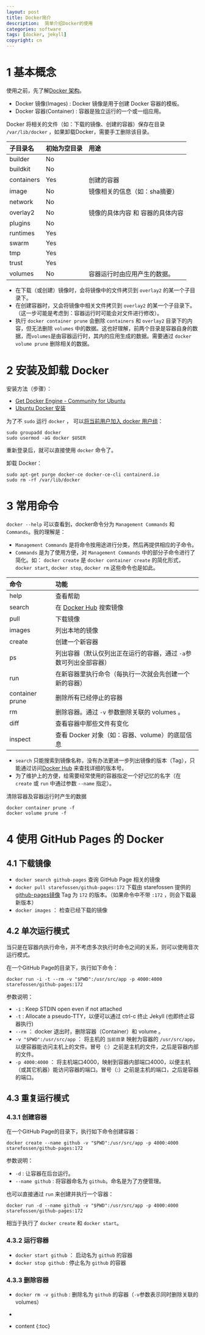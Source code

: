 ```yaml
---
layout: post
title: Docker简介
description:  简单介绍Docker的使用
categories: software
tags: [docker, jekyll]
copyright: cn
---
```


# 1 基本概念

使用之前，先了解[Docker 架构](https://www.runoob.com/docker/docker-architecture.html)。

* Docker 镜像(Images) : Docker 镜像是用于创建 Docker 容器的模板。
* Docker 容器(Container) : 容器是独立运行的一个或一组应用。

Docker 将相关的文件（如：下载的镜像、创建的容器）保存在目录 `/var/lib/docker` ，如果卸载Docker，需要手工删除该目录。

| 子目录名 | 初始为空目录| 用途 |
|:---|:---|:---|
| builder | No | |
| buildkit | No | |
| containers | Yes | 创建的容器 |
| image | No | 镜像相关的信息（如：sha摘要） |
| network | No | |
| overlay2 | No | 镜像的具体内容 和 容器的具体内容 |
| plugins | No | |
| runtimes | Yes | |
| swarm | Yes | |
| tmp | Yes | |
| trust | Yes | |
| volumes | No | 容器运行时由应用产生的数据。|

* 在下载（或创建）镜像时，会将镜像中的文件拷贝到 `overlay2` 的某一个子目录下。
* 在创建容器时，又会将镜像中相关文件拷贝到 `overlay2` 的某一个子目录下。（这一步可能是考虑到：容器运行时可能会对文件进行修改）。
* 执行 `docker container prune` 会删除 `containers` 和 `overlay2` 目录下的内容，但无法删除 `volumes` 中的数据。这也好理解，前两个目录是容器自身的数据，而`volumes`是由容器运行时，其内的应用生成的数据。需要通过 `docker volume prune` 删除相关的数据。


# 2 安装及卸载 Docker

安装方法（步骤）：

* [Get Docker Engine - Community for Ubuntu](https://docs.docker.com/install/linux/docker-ce/ubuntu/)
* [Ubuntu Docker 安装](https://www.runoob.com/docker/ubuntu-docker-install.html)

为了不 `sudo` 运行 `docker` ， 可以[将当前用户加入 docker 用户组](https://docs.docker.com/install/linux/linux-postinstall/)：

```
sudo groupadd docker
sudo usermod -aG docker $USER
```

重新登录后，就可以直接使用 `docker` 命令了。


卸载 Docker：

```
sudo apt-get purge docker-ce docker-ce-cli containerd.io
sudo rm -rf /var/lib/docker
```

# 3 常用命令

`docker --help` 可以查看到，docker命令分为 `Management Commands` 和 `Commands`。我的理解是：
* `Management Commands` 是将命令按用途进行分类，然后再提供相应的子命令。
* `Commands` 是为了使用方便，对 `Management Commands` 中的部分子命令进行了简化。如： `docker create` 是 `docker container create` 的简化形式，`docker start`, `docker stop`, `docker rm` 这些命令也是如此。


| 命令 | 功能 |
|:---|:---|
| help | 查看帮助 |
| search | 在 [Docker Hub](https://hub.docker.com) 搜索镜像 |
| pull | 下载镜像 |
| images | 列出本地的镜像 |
| create | 创建一个新容器 |
| ps | 列出容器（默认仅列出正在运行的容器，通过 `-a`参数可列出全部容器） |
| run | 在新容器里执行命令（每执行一次就会先创建一个新的容器） |
| container prune | 删除所有已经停止的容器 |
| rm | 删除容器。通过 `-v` 参数删除关联的 volumes 。 |
| diff | 查看容器中那些文件有变化 |
| inspect | 查看 Docker 对象（如：容器、volume）的底层信息 |

* `search` 只能搜索到镜像名称，没有办法更进一步列出镜像的版本（Tag），只能通过访问[Docker Hub](https://hub.docker.com)  来查找详细的版本号。
* 为了维护上的方便，给需要经常使用的容器指定一个好记忆的名字（在 `create` 或 `run` 中通过参数 `--name` 指定）。 


清除容器及容器运行时产生的数据

```
docker container prune -f
docker volume prune -f
```


# 4 使用 GitHub Pages 的 Docker

## 4.1 下载镜像

* `docker search github-pages` 查询 GitHub Page 相关的镜像
* `docker pull starefossen/github-pages:172` 下载由 starefossen 提供的 [github-pages镜像](https://hub.docker.com/r/starefossen/github-pages) Tag 为 `172` 的版本。（如果命令中不带 `:172` ，则会下载最新版本）
* `docker images` ： 检查已经下载的镜像

## 4.2 单次运行模式

当只是在容器内执行命令，并不考虑多次执行时命令之间的关系，则可以使用音次运行模式。

在一个GitHub Page的目录下，执行如下命令：

```
docker run -i -t --rm -v "$PWD":/usr/src/app -p 4000:4000 starefossen/github-pages:172
```

参数说明：
* `-i` : Keep STDIN open even if not attached
* `-t` : Allocate a pseudo-TTY，以便可以通过 ctrl-c 终止 Jekyll (也即终止容器执行)
* `--rm` ： docker 退出时，删除容器（Container）和 volume 。
* `-v "$PWD":/usr/src/app` ： 将主机的 `当前目录` 映射为容器的 `/usr/src/app`，以便容器能访问主机上的文件。冒号（:）之前是主机的文件，之后是容器内部的文件。
* `-p 4000:4000` ： 将主机端口4000，映射到容器内部端口4000，以便主机（或其它机器）能访问容器的端口。冒号（:）之前是主机的端口，之后是容器的端口。


## 4.3 重复运行模式

### 4.3.1 创建容器

在一个GitHub Page的目录下，执行如下命令创建容器：

```
docker create --name github -v "$PWD":/usr/src/app -p 4000:4000 starefossen/github-pages:172
```

参数说明：
* `-d` : 让容器在后台运行。
* `--name github` : 将容器命名为 `github`。命名是为了方便管理。


也可以直接通过 `run` 来创建并执行一个容器：

```
docker run -d --name github -v "$PWD":/usr/src/app -p 4000:4000 starefossen/github-pages:172
```
相当于执行了 `docker create` 和 `docker start`。

### 4.3.2 运行容器

* `docker start github`  ： 启动名为 `github` 的容器
* `docker stop github` : 停止名为 `github` 的容器

### 4.3.3 删除容器

* `docker rm -v github` : 删除名为 `github` 的容器（`-v`参数表示同时删除关联的 volumes）

-

* content
{:toc}
